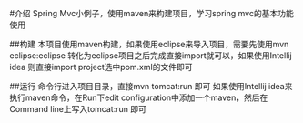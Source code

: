 #介绍
Spring Mvc小例子，使用maven来构建项目，学习spring mvc的基本功能使用

##构建
本项目使用maven构建，如果使用eclipse来导入项目，需要先使用mvn eclipse:eclipse 转化为eclipse项目之后完成直接import就可以，如果使用Intellij idea 则直接import project选中pom.xml的文件即可

##运行
命令行进入项目目录，直接mvn tomcat:run  即可
如果使用Intellij idea来执行maven命令，在Run下edit configuration中添加一个maven，然后在Command line上写入tomcat:run 即可
